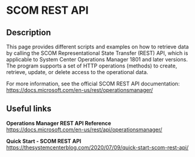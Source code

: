 # SCOM REST API


## Description
This page provides different scripts and examples on how to retrieve data by calling the SCOM Representational State Transfer (REST) API, which is applicable to System Center Operations Manager 1801 and later versions.
The program supports a set of HTTP operations (methods) to create, retrieve, update, or delete access to the operational data.

For more information, see the official SCOM REST API documentation:  
https://docs.microsoft.com/en-us/rest/operationsmanager/

## Useful links

**Operations Manager REST API Reference**  
https://docs.microsoft.com/en-us/rest/api/operationsmanager/

**Quick Start - SCOM REST API**  
https://thesystemcenterblog.com/2020/07/09/quick-start-scom-rest-api/
